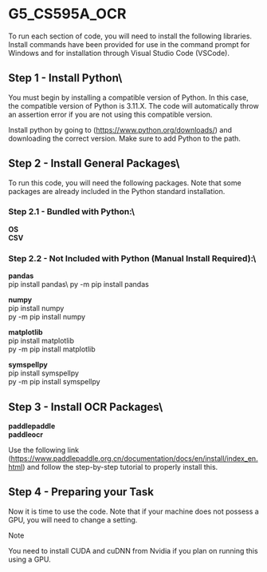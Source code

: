 # G5_CS595A_OCR

To run each section of code, you will need to install the following libraries. Install commands have been provided for use in the command prompt for Windows and for installation through Visual Studio Code (VSCode).

## Step 1 - Install Python\
You must begin by installing a compatible version of Python. In this case, the compatible version of Python is 3.11.X. The code will automatically throw an assertion error if you are not using this compatible version. 

Install python by going to (https://www.python.org/downloads/) and downloading the correct version. Make sure to add Python to the path.

## Step 2 - Install General Packages\
To run this code, you will need the following packages. Note that some packages are already included in the Python standard installation.

### Step 2.1 - Bundled with Python:\
**OS**\
**CSV**

### Step 2.2 - Not Included with Python (Manual Install Required):\
**pandas**\
pip install pandas\ 
py -m pip install pandas

**numpy**\
pip install numpy\
py -m pip install numpy

**matplotlib**\
pip install matplotlib\
py -m pip install matplotlib

**symspellpy**\
pip install symspellpy\
py -m pip install symspellpy

## Step 3 - Install OCR Packages\
**paddlepaddle**\
**paddleocr**

Use the following link (https://www.paddlepaddle.org.cn/documentation/docs/en/install/index_en.html) and follow the step-by-step tutorial to properly install this. 

## Step 4 - Preparing your Task
Now it is time to use the code.
Note that if your machine does not possess a GPU, you will need to change a setting. 

> [!NOTE]
> You need to install CUDA and cuDNN from Nvidia if you plan on running this using a GPU. 
